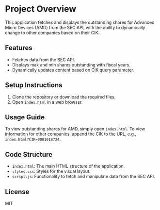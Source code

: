 # Project Overview
This application fetches and displays the outstanding shares for Advanced Micro Devices (AMD) from the SEC API, with the ability to dynamically change to other companies based on their CIK.

## Features
- Fetches data from the SEC API.
- Displays max and min shares outstanding with fiscal years.
- Dynamically updates content based on CIK query parameter.

## Setup Instructions
1. Clone the repository or download the required files.
2. Open `index.html` in a web browser.

## Usage Guide
To view outstanding shares for AMD, simply open `index.html`. 
To view information for other companies, append the CIK to the URL, e.g., `index.html?CIK=0001018724`.

## Code Structure
- `index.html`: The main HTML structure of the application.
- `styles.css`: Styles for the visual layout.
- `script.js`: Functionality to fetch and manipulate data from the SEC API.

## License
MIT
